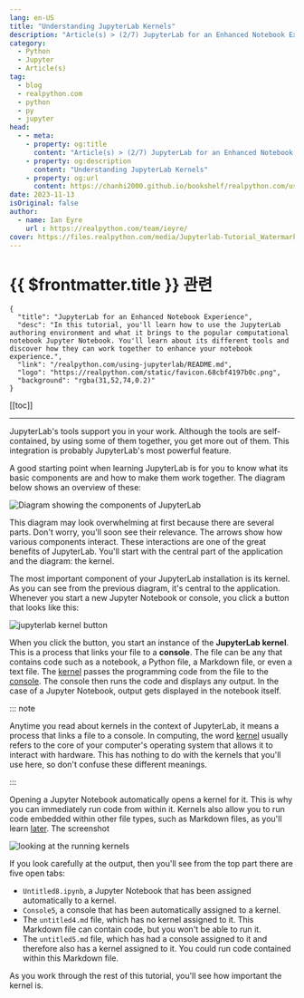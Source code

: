 ```yaml
---
lang: en-US
title: "Understanding JupyterLab Kernels"
description: "Article(s) > (2/7) JupyterLab for an Enhanced Notebook Experience"
category:
  - Python
  - Jupyter
  - Article(s)
tag:
  - blog
  - realpython.com
  - python
  - py
  - jupyter
head:
  - - meta:
    - property: og:title
      content: "Article(s) > (2/7) JupyterLab for an Enhanced Notebook Experience"
    - property: og:description
      content: "Understanding JupyterLab Kernels"
    - property: og:url
      content: https://chanhi2000.github.io/bookshelf/realpython.com/using-jupyterlab/understanding-jupyterlab-kernels.html
date: 2023-11-13
isOriginal: false
author:
  - name: Ian Eyre
    url : https://realpython.com/team/ieyre/
cover: https://files.realpython.com/media/Jupyterlab-Tutorial_Watermarked.e68ba3554953.jpg
---
```


# {{ $frontmatter.title }} 관련

```component VPCard
{
  "title": "JupyterLab for an Enhanced Notebook Experience",
  "desc": "In this tutorial, you'll learn how to use the JupyterLab authoring environment and what it brings to the popular computational notebook Jupyter Notebook. You'll learn about its different tools and discover how they can work together to enhance your notebook experience.",
  "link": "/realpython.com/using-jupyterlab/README.md",
  "logo": "https://realpython.com/static/favicon.68cbf4197b0c.png",
  "background": "rgba(31,52,74,0.2)"
}
```

[[toc]]

---

<SiteInfo
  name="JupyterLab for an Enhanced Notebook Experience"
  desc="In this tutorial, you'll learn how to use the JupyterLab authoring environment and what it brings to the popular computational notebook Jupyter Notebook. You'll learn about its different tools and discover how they can work together to enhance your notebook experience."
  url="https://realpython.com/using-jupyterlab#understanding-jupyterlab-kernels"
  logo="https://realpython.com/static/favicon.68cbf4197b0c.png"
  preview="https://files.realpython.com/media/Jupyterlab-Tutorial_Watermarked.e68ba3554953.jpg"/>

JupyterLab's tools support you in your work. Although the tools are self-contained, by using some of them together, you get more out of them. This integration is probably JupyterLab's most powerful feature.

A good starting point when learning JupyterLab is for you to know what its basic components are and how to make them work together. The diagram below shows an overview of these:

![Diagram showing the components of JupyterLab](https://files.realpython.com/media/ie-jupyterlab-components.e624b41714b7.png)

This diagram may look overwhelming at first because there are several parts. Don't worry, you'll soon see their relevance. The arrows show how various components interact. These interactions are one of the great benefits of JupyterLab. You'll start with the central part of the application and the diagram: the kernel.

The most important component of your JupyterLab installation is its kernel. As you can see from the previous diagram, it's central to the application. Whenever you start a new Jupyter Notebook or console, you click a button that looks like this:

![jupyterlab kernel button](https://files.realpython.com/media/ie-kernel-button_CR.fb1d9e50fb48.png)

When you click the button, you start an instance of the **JupyterLab kernel**. This is a process that links your file to a **console**. The file can be any that contains code such as a notebook, a Python file, a Markdown file, or even a text file. The [<VPIcon icon="iconfont icon-jupyter"/>kernel](https://docs.jupyter.org/en/latest/glossary.html#term-kernel) passes the programming code from the file to the [<VPIcon icon="iconfont icon-jupyter"/>console](https://docs.jupyter.org/en/latest/glossary.html#term-console). The console then runs the code and displays any output. In the case of a Jupyter Notebook, output gets displayed in the notebook itself.

::: note

Anytime you read about kernels in the context of JupyterLab, it means a process that links a file to a console. In computing, the word [<VPIcon icon="fa-brands fa-wikipedia-w"/>kernel](https://en.wikipedia.org/wiki/Kernel_(operating_system)) usually refers to the core of your computer's operating system that allows it to interact with hardware. This has nothing to do with the kernels that you'll use here, so don't confuse these different meanings.

:::

Opening a Jupyter Notebook automatically opens a kernel for it. This is why you can immediately run code from within it. Kernels also allow you to run code embedded within other file types, such as Markdown files, as you'll learn [later](/realpython.com/using-jupyterlab/using-the-markdown-editor.md#running-code-embedded-within-a-markdown-file). The screenshot  

![looking at the running kernels](https://files.realpython.com/media/ie-running-kernelsCR.dd3f885fd42b.png)

If you look carefully at the output, then you'll see from the top part there are five open tabs:

- <VPIcon icon="iconfont icon-jupyter"/>`Untitled8.ipynb`, a Jupyter Notebook that has been assigned automatically to a kernel.
- `Console5`, a console that has been automatically assigned to a kernel.
- The <VPIcon icon="fa-brands fa-markdown"/>`untitled4.md` file, which has no kernel assigned to it. This Markdown file can contain code, but you won't be able to run it.
- The <VPIcon icon="fa-brands fa-markdown"/>`untitled5.md` file, which has had a console assigned to it and therefore also has a kernel assigned to it. You could run code contained within this Markdown file.

As you work through the rest of this tutorial, you'll see how important the kernel is.
